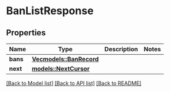 # BanListResponse

## Properties

Name | Type | Description | Notes
------------ | ------------- | ------------- | -------------
**bans** | [**Vec<models::BanRecord>**](BanRecord.md) |  | 
**next** | [**models::NextCursor**](NextCursor.md) |  | 

[[Back to Model list]](../README.md#documentation-for-models) [[Back to API list]](../README.md#documentation-for-api-endpoints) [[Back to README]](../README.md)


